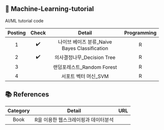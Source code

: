 ##  📂 Machine-Learning-tutorial
AI/ML tutorial code

| Posting | Check | Detail | Programming |
| :------: |:---: | :------------: | :--: | 
| 1 | ✔️ | 나이브 베이즈 분류_Naive Bayes Classification  | R |
| 2 | ✔️ | 의사결정나무_Decision Tree | R |
| 3 |  | 랜덤포레스트_Random Forest | R |
| 4 |  | 서포트 벡터 머신_SVM | R |


## 📚 References
| Category | Detail | URL |
| :------: | :------------: | :--: | 
| Book | R을 이용한 웹스크레이핑과 데이터분석 |  |
